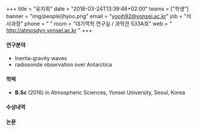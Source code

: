 +++
title = "유지희"
date = "2018-03-24T13:39:46+02:00"
teams = ["학생"]
banner = "img/people/jhyoo.png"
email = "yoojh92@yonsei.ac.kr"
job = "석사과정"
phone = " "
room = "대기역학 연구실 / 과학관 533A호"
web = " http://atmosdyn.yonsei.ac.kr "
+++

#### 연구분야
+ Inertia-gravity waves
+ radiosonde observation over Antarctica

#### 학력
+ **B.Sc** (2016) in Atmospheric Sciences, Yonsei University, Seoul, Korea

#### 수상내역


#### 논문


